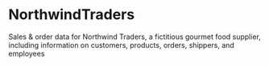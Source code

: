 # NorthwindTraders
Sales &amp; order data for Northwind Traders, a fictitious gourmet food supplier, including information on customers, products, orders, shippers, and employees
